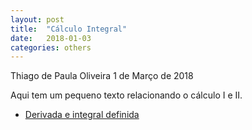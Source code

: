 ```yaml
---
layout: post
title:  "Cálculo Integral"
date:   2018-01-03
categories: others
---
```

Thiago de Paula Oliveira
1 de Março de 2018

Aqui tem um pequeno texto relacionando o cálculo I e II.

-   [Derivada e integral definida](concepts/integral_indefinida.html)
